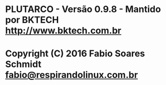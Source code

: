 # PLUTARCO - Versão 0.9.8 - Mantido por BKTECH http://www.bktech.com.br

# Copyright (C) 2016 Fabio Soares Schmidt fabio@respirandolinux.com.br
